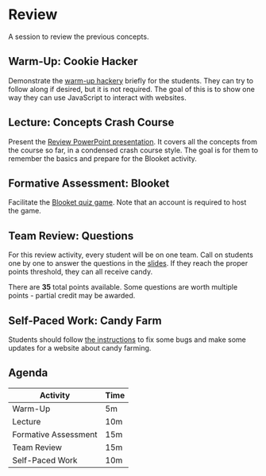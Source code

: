 # Review
A session to review the previous concepts.

## Warm-Up: Cookie Hacker
Demonstrate the [warm-up hackery](CookieHackerWarmUp.md) briefly for the students. They can try to follow along if desired, but it is not required. The goal of this is to show one way they can use JavaScript to interact with websites.

## Lecture: Concepts Crash Course
Present the [Review PowerPoint presentation](Review.pptx). It covers all the concepts from the course so far, in a condensed crash course style. The goal is for them to remember the basics and prepare for the Blooket activity.

## Formative Assessment: Blooket
Facilitate the [Blooket quiz game](https://dashboard.blooket.com/set/643e9a588b494d32698e3bdb). Note that an account is required to host the game.

## Team Review: Questions
For this review activity, every student will be on one team. Call on students one by one to answer the questions in the [slides](Questions.pptx). If they reach the proper points threshold, they can all receive candy.

There are **35** total points available. Some questions are worth multiple points - partial credit may be awarded.

## Self-Paced Work: Candy Farm
Students should follow [the instructions](CandyFarmSelfPacedWork.md) to fix some bugs and make some updates for a website about candy farming.

## Agenda

| Activity | Time |
|-|-|
| Warm-Up | 5m |
| Lecture | 10m |
| Formative Assessment | 15m |
| Team Review | 15m |
| Self-Paced Work | 10m |
